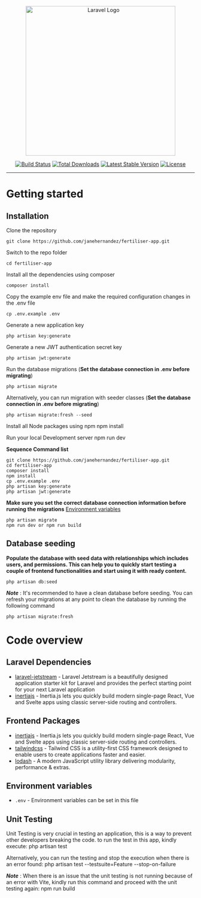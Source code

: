 <p align="center"><a href="https://laravel.com" target="_blank"><img src="https://raw.githubusercontent.com/laravel/art/master/logo-lockup/5%20SVG/2%20CMYK/1%20Full%20Color/laravel-logolockup-cmyk-red.svg" width="400" alt="Laravel Logo"></a></p>

<p align="center">
<a href="https://travis-ci.org/laravel/framework"><img src="https://travis-ci.org/laravel/framework.svg" alt="Build Status"></a>
<a href="https://packagist.org/packages/laravel/framework"><img src="https://img.shields.io/packagist/dt/laravel/framework" alt="Total Downloads"></a>
<a href="https://packagist.org/packages/laravel/framework"><img src="https://img.shields.io/packagist/v/laravel/framework" alt="Latest Stable Version"></a>
<a href="https://packagist.org/packages/laravel/framework"><img src="https://img.shields.io/packagist/l/laravel/framework" alt="License"></a>
</p>

----------

# Getting started

## Installation
Clone the repository

    git clone https://github.com/janehernandez/fertiliser-app.git

Switch to the repo folder

    cd fertiliser-app

Install all the dependencies using composer

    composer install

Copy the example env file and make the required configuration changes in the .env file

    cp .env.example .env

Generate a new application key

    php artisan key:generate

Generate a new JWT authentication secret key

    php artisan jwt:generate

Run the database migrations (**Set the database connection in .env before migrating**)

    php artisan migrate

Alternatively, you can run migration with seeder classes (**Set the database connection in .env before migrating**)

    php artisan migrate:fresh --seed

Install all Node packages using npm 
    npm install

Run your local Development server
    npm run dev

**Sequence Command list**

    git clone https://github.com/janehernandez/fertiliser-app.git
    cd fertiliser-app
    composer install
    npm install
    cp .env.example .env
    php artisan key:generate
    php artisan jwt:generate 

**Make sure you set the correct database connection information before running the migrations** [Environment variables](#environment-variables)

    php artisan migrate
    npm run dev or npm run build

## Database seeding

**Populate the database with seed data with relationships which includes users, and permissions. This can help you to quickly start testing a couple of frontend functionalities and start using it with ready content.**

    php artisan db:seed

***Note*** : It's recommended to have a clean database before seeding. You can refresh your migrations at any point to clean the database by running the following command

    php artisan migrate:fresh

# Code overview

## Laravel Dependencies
- [laravel-jetstream](https://jetstream.laravel.com/2.x/introduction.html) - Laravel Jetstream is a beautifully designed application starter kit for Laravel and provides the perfect starting point for your next Laravel application
- [inertiajs](https://inertiajs.com) - Inertia.js lets you quickly build modern single-page React, Vue and Svelte apps using classic server-side routing and controllers.

## Frontend Packages
- [inertiajs](https://inertiajs.com) - Inertia.js lets you quickly build modern single-page React, Vue and Svelte apps using classic server-side routing and controllers.
- [tailwindcss](https://tailwindcss.com/) - Tailwind CSS is a utility-first CSS framework designed to enable users to create applications faster and easier. 
- [lodash](https://lodash.com/) - A modern JavaScript utility library delivering modularity, performance & extras. 

## Environment variables

- `.env` - Environment variables can be set in this file

## Unit Testing
Unit Testing is very crucial in testing an application, this is a way to prevent other developers breaking the code. to run the test in this app, kindly execute:
    php artisan test

Alternatively, you can run the testing and stop the execution when there is an error found:
    php artisan test --testsuite=Feature --stop-on-failure

***Note*** : When there is an issue that the unit testing is not running because of an error with Vite, kindly run this command and proceed with the unit testing again: 
    npm run build